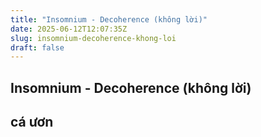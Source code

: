 ```yaml
---
title: "Insomnium - Decoherence (không lời)"
date: 2025-06-12T12:07:35Z
slug: insomnium-decoherence-khong-loi
draft: false
---
```


## Insomnium - Decoherence (không lời)

## cá ươn

